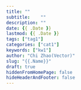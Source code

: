 ```yaml
---
title: ""
subtitle:    ""
description: ""
date: {{ .Date }}
lastmod: {{ .Date }}
tags: ["tag1"]
categories: ["cat1"]
keywords: ["kw1"]
author: "Chi Zhao(Vector)"
slug: "{{.Name}}"
draft: true
hiddenFromHomePage: false
hideHeaderAndFooter: false
---
```



<!--more-->
